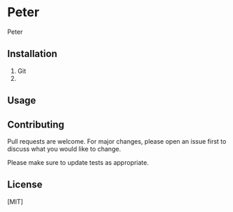 
# Peter

Peter 

## Installation

1. Git
2. 

## Usage


## Contributing
Pull requests are welcome. For major changes, please open an issue first to discuss what you would like to change.

Please make sure to update tests as appropriate.

## License
[MIT]